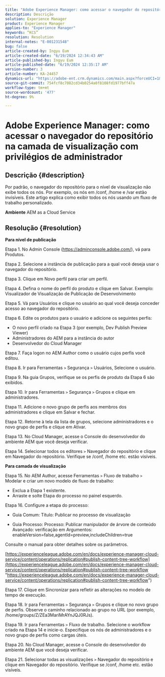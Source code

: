 ```yaml
---
title: "Adobe Experience Manager: como acessar o navegador do repositório na camada de visualização com privilégios de administrador"
description: Descrição
solution: Experience Manager
product: Experience Manager
applies-to: "Experience Manager"
keywords: “KCS”
resolution: Resolution
internal-notes: "E-001231548"
bug: false
article-created-by: Ingyu Eum
article-created-date: "6/19/2024 12:34:43 AM"
article-published-by: Ingyu Eum
article-published-date: "6/19/2024 12:35:17 AM"
version-number: 3
article-number: KA-24457
dynamics-url: "https://adobe-ent.crm.dynamics.com/main.aspx?forceUCI=1&pagetype=entityrecord&etn=knowledgearticle&id=c511afb5-d32d-ef11-840a-6045bd029b18"
source-git-commit: 754fcf8c7082cd34b0254a0f8108fd1977bff47a
workflow-type: tm+mt
source-wordcount: '477'
ht-degree: 9%

---
```


# Adobe Experience Manager: como acessar o navegador do repositório na camada de visualização com privilégios de administrador

## Descrição {#description}


Por padrão, o navegador do repositório para o nível de visualização não exibe todos os nós. Por exemplo, os nós em /conf, /home e /var estão invisíveis. Este artigo explica como exibir todos os nós usando um fluxo de trabalho personalizado.

<b>Ambiente</b>
AEM as a Cloud Service


## Resolução {#resolution}


<b>Para nível de publicação</b>

Etapa 1. No Admin Console (https://adminconsole.adobe.com/), vá para Produtos.

Etapa 2. Selecione a instância de publicação para a qual você deseja usar o navegador do repositório.

Etapa 3. Clique em Novo perfil para criar um perfil.

Etapa 4. Defina o nome do perfil do produto e clique em Salvar.
Exemplo: Visualizador de Visualização de Publicação de Desenvolvimento

Etapa 5. Vá para Usuários e clique no usuário ao qual você deseja conceder acesso ao navegador do repositório.

Etapa 6. Edite os produtos para o usuário e adicione os seguintes perfis:
- O novo perfil criado na Etapa 3 (por exemplo, Dev Publish Preview Viewer)
- Administradores do AEM para a instância do autor
- Desenvolvedor do Cloud Manager

Etapa 7. Faça logon no AEM Author como o usuário cujos perfis você editou.

Etapa 8. Ir para Ferramentas `>`  Segurança `>`  Usuários, Selecione o usuário.

Etapa 9. Na guia Grupos, verifique se os perfis de produto da Etapa 6 são exibidos.

Etapa 10. Ir para Ferramentas `>`  Segurança `>`  Grupos e clique em administradores.

Etapa 11. Adicione o novo grupo de perfis aos membros dos administradores e clique em Salvar e fechar.

Etapa 12. Retorne à tela da lista de grupos, selecione administradores e o novo grupo de perfis e clique em Ativar.

Etapa 13. No Cloud Manager, acesse o Console do desenvolvedor do ambiente AEM que você deseja verificar.

Etapa 14. Selecionar todos os editores `>`  Navegador do repositório e clique em Navegador do repositório.
Verifique se /conf, /home etc. estão visíveis.

<b>Para camada de visualização</b>

Etapa 15. No AEM Author, acesse Ferramentas `>`  Fluxo de trabalho `>`  Modelar e criar um novo modelo de fluxo de trabalho:
- Exclua a Etapa 1 existente.
- Arraste e solte Etapa do processo no painel esquerdo.

Etapa 16. Configure a etapa do processo:

- Guia Comum: Título: Publicar no processo de visualização

- Guia Processo: Processo: Publicar manipulador de árvore de conteúdo Avançado: verificação em Argumentos: enableVersion=false,agentId=preview,includeChildren=true

Consulte o manual para obter detalhes sobre os parâmetros.

[https://experienceleague.adobe.com/en/docs/experience-manager-cloud-service/content/operations/replication#publish-content-tree-workflow](https://experienceleague.adobe.com/en/docs/experience-manager-cloud-service/content/operations/replication#publish-content-tree-workflow "https://experienceleague.adobe.com/en/docs/experience-manager-cloud-service/content/operations/replication#publish-content-tree-workflow")



Etapa 17. Clique em Sincronizar para refletir as alterações no modelo de tempo de execução.

Etapa 18. Ir para Ferramentas `>`  Segurança `>`  Grupos e clique no novo grupo de perfis.
Observe o caminho relacionado ao grupo no URL (por exemplo, /home/groups/Z/ZEa3MariMrAYnJQJ0RJs).

Etapa 19. Ir para Ferramentas `>`  Fluxo de trabalho. Selecione o workflow criado na Etapa 14 e inicie-o.
Especifique os nós de administradores e o novo grupo de perfis como cargas úteis.

Etapa 20. No Cloud Manager, acesse o Console do desenvolvedor do ambiente AEM que você deseja verificar.

Etapa 21. Selecionar todas as visualizações `>`  Navegador do repositório e clique em Navegador do repositório.
Verifique se /conf, /home etc. estão visíveis.
